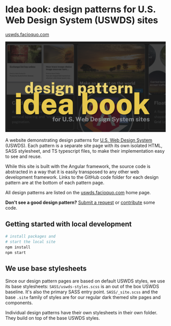 # Idea book: design patterns for U.S. Web Design System (USWDS) sites

[uswds.facioquo.com](https://uswds.facioquo.com)

[![website screenshot](/src/assets/images/social-card.png)](https://uswds.facioquo.com)

A website demonstrating design patterns for [U.S. Web Design System](https://designsystem.digital.gov) (USWDS).  Each pattern is a separate site page with its own isolated HTML, SASS stylesheet, and TS typescript files, to make their implementation easy to see and reuse.

While this site is built with the Angular framework, the source code is abstracted in a way that it is easily transposed to any other web development framework.  Links to the GitHub code folder for each design pattern are at the bottom of each pattern page.

All design patterns are listed on the [uswds.facioquo.com](https://uswds.facioquo.com) home page.

**Don't see a good design pattern?**  [Submit a request](https://github.com/facioquo/uswds-design-patterns/issues/new/choose) or [contribute](https://github.com/facioquo/.github/blob/main/CONTRIBUTING.md) some code.

## Getting started with local development

```bash
# install packages and 
# start the local site
npm install
npm start
```

## We use base stylesheets

Since our design pattern pages are based on default USWDS styles, we use its base stylesheets: `SASS/uswds-styles.scss` is an out of the box USWDS baseline.  It's also the primary SASS entry point.  `SASS/_site.scss` and the base `.site` family of styles are for our regular dark themed site pages and components.

Individual design patterns have their own stylesheets in their own folder.  They build on top of the base USWDS styles.
